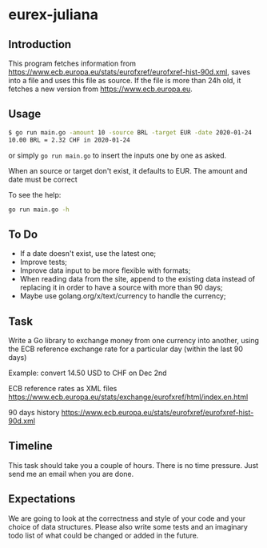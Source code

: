 # eurex-juliana

## Introduction
This program fetches information from https://www.ecb.europa.eu/stats/eurofxref/eurofxref-hist-90d.xml, saves 
into a file and uses this file as source. If the file is more than 24h old, it fetches a new version from 
https://www.ecb.europa.eu.

## Usage
```bash
$ go run main.go -amount 10 -source BRL -target EUR -date 2020-01-24
10.00 BRL = 2.32 CHF in 2020-01-24
```
or simply ```go run main.go``` to insert the inputs one by one as asked.

When an source or target don't exist, it defaults to EUR. The amount and date must be correct

To see the help:
```bash
go run main.go -h 
```

## To Do
* If a date doesn't exist, use the latest one;
* Improve tests;
* Improve data input to be more flexible with formats;
* When reading data from the site, append to the existing data instead of replacing it in order to have a source with 
more than 90 days;
* Maybe use golang.org/x/text/currency to handle the currency;

## Task
Write a Go library to exchange money from one currency into another, using the ECB reference exchange rate for a particular day (within the last 90 days)

Example: convert 14.50 USD to CHF on Dec 2nd

ECB reference rates as XML files https://www.ecb.europa.eu/stats/exchange/eurofxref/html/index.en.html

90 days history https://www.ecb.europa.eu/stats/eurofxref/eurofxref-hist-90d.xml

## Timeline
This task should take you a couple of hours. There is no time pressure. Just send me an email when you are done.

## Expectations
We are going to look at the correctness and style of your code and your choice of data structures. Please also write some tests and an imaginary todo list of what could be changed or added in the future.
